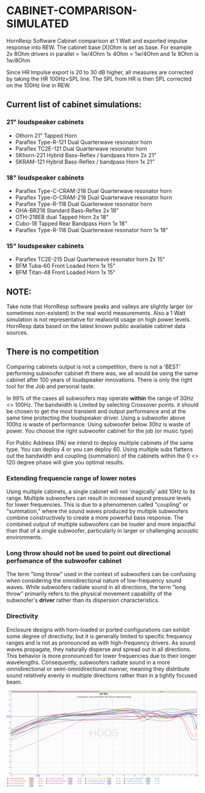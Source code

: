 # CABINET-COMPARISON-SIMULATED
HornResp Software Cabinet comparison at 1 Watt and exported impulse response into REW.
The cabinet base [X]Ohm is set as base. For example 2x 8Ohm drivers in parallel = 1w/4Ohm 1x 4Ohm = 1w/4Ohm and 1x 8Ohm is 1w/8Ohm

Since HR Impulse export is 20 to 30 dB higher, all measures are corrected by taking the HR 100Hz=SPL line. The SPL from HR is then SPL corrected on the 100Hz line in REW.

## Current list of cabinet simulations:

### 21" loudspeaker cabinets
- Othorn 21" Tapped Horn 
- Paraflex Type-R-121 Dual Quarterwave resonator horn
- Paraflex TC2E-121 Dual Quarterwave resonator horn 
- SKhorn-221 Hybrid Bass-Reflex / bandpass Horn 2x 21"
- SKRAM-121 Hybrid Bass-Reflex / bandpass Horn 1x 21"

### 18" loudspeaker cabinets
- Paraflex Type-C-CRAM-218 Dual Quarterwave resonator horn
- Paraflex Type-O-CRAM-218 Dual Quarterwave resonator horn
- Paraflex Type-R-118 Dual Quarterwave resonator horn
- OHA-BR218  Standard Bass-Reflex 2x 18"
- OTH-218EB dual Tapped Horn 2x 18"
- Cubo-18 Tapped Rear Bandpass Horn 1x 18"
- Paraflex Type-R-118  Dual Quarterwave resonator horn 1x 18"

### 15" loudspeaker cabinets
- Paraflex TC2E-215 Dual Quarterwave resonator horn  2x 15"
- BFM Tuba-60 Front Loaded Horn 1x 15"
- BFM Titan-48 Front Loaded Horn 1x 15"



## NOTE:
Take note that HornResp software peaks and valleys are slightly larger (or sometimes non-existent) in the real world measurements. Also a 1 Watt simulation is not representative for realworld usage on high power levels. HornResp data based on the latest known public available cabinet data sources.

## There is no competition
Comparing cabinets output is not a competition, there is not a 'BEST' performing subwoofer cabinet ift there was, we all would be using the same cabinet after 100 years of loudspeaker innovations. There is only the right tool for the Job and personal taste. 

In 99% of the cases all subwoofers may operate **within** the range of 30Hz <> 100Hz. The bandwidth is Limited by selecting Crossover points. it should be chosen to get the most transient and output performance and at the same time protecting the loudspeaker driver. Using a subwoofer above 100hz is waste of performance. Using subwoofer below 30hz is waste of power. You choose the right subwoofer cabinet for the job (or music type) 

For Public Address (PA) we intend to deploy multiple cabinets of the same type. You can deploy 4 or you can deploy 60. Using multiple subs flattens out the bandwidth and coupling (summation) of the cabinets within the 0 <> 120 degree phase will give you optimal results. 

### Extending frequencie range of lower notes
Using multiple cabinets, a single cabinet will not 'magically' add 10Hz to its range. Multiple subwoofers can result in increased sound pressure levels for lower frequencies. This is due to a phenomenon called "coupling" or "summation," where the sound waves produced by multiple subwoofers combine constructively to create a more powerful bass response. The combined output of multiple subwoofers can be louder and more impactful than that of a single subwoofer, particularly in larger or challenging acoustic environments.

### Long throw should not be used to point out directional perfomance of the subwoofer cabinet
The term "long throw" used in the context of subwoofers can be confusing when considering the omnidirectional nature of low-frequency sound waves. While subwoofers radiate sound in all directions, the term "long throw" primarily refers to the physical movement capability of the subwoofer's **driver** rather than its dispersion characteristics.

### Directivity
Enclosure designs with horn-loaded or ported configurations can exhibit some degree of directivity, but it is generally limited to specific frequency ranges and is not as pronounced as with high-frequency drivers. As sound waves propagate, they naturally disperse and spread out in all directions. This behavior is more pronounced for lower frequencies due to their longer wavelengths. Consequently, subwoofers radiate sound in a more omnidirectional or semi-omnidirectional manner, meaning they distribute sound relatively evenly in multiple directions rather than in a tightly focused beam.

![Alt text](/Subwoofer-comparison-simulated-output-at-1w.png?raw=true "REW Screenshot")
